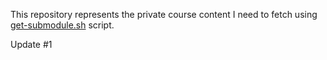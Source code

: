 This repository represents the private course content I need to fetch using [get-submodule.sh](https://github.com/lumenwrites/fetching-content/blob/main/get-submodule.sh) script.

Update #1
